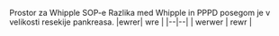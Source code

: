Prostor za Whipple SOP-e
Razlika med Whipple in PPPD posegom je v velikosti resekije pankreasa.
|ewrer| wre |
|--|--|
| werwer | rewr |

<!--stackedit_data:
eyJoaXN0b3J5IjpbODYwNTk5ODY3XX0=
-->
